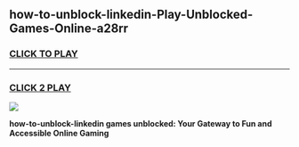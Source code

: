 
## how-to-unblock-linkedin-Play-Unblocked-Games-Online-a28rr
<h3>
<a href="https://premium76.site?title=how-to-unblock-linkedin&ref=25A">CLICK TO PLAY</a></h3>
<hr>

<h3>
<a href="https://premium76.site?title=how-to-unblock-linkedin&ref=25A">CLICK 2 PLAY</a>
  
</h3>

<a href="https://premium76.site?title=how-to-unblock-linkedin&ref=25A"><img src="https://clearcache.store/games.png"></a>


**how-to-unblock-linkedin games unblocked: Your Gateway to Fun and Accessible Online Gaming**
